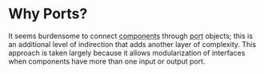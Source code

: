 # Why Ports?

It seems burdensome to connect <abbr title="See Glossary.">components</abbr> through <abbr title="See Glossary.">port</abbr> objects; this is an additional level of indirection that adds another layer of complexity. This approach is taken largely because it allows modularization of interfaces when components have more than one input or output port.
